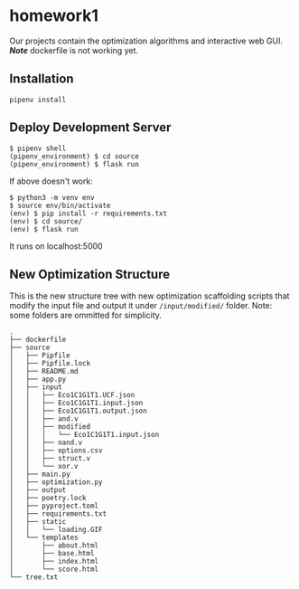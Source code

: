 # homework1
Our projects contain the optimization algorithms and interactive web GUI. 
***Note*** 
dockerfile is not working yet.

## Installation
```
pipenv install
```

## Deploy Development Server
```
$ pipenv shell
(pipenv_environment) $ cd source
(pipenv_environment) $ flask run
```

If above doesn't work:
```
$ python3 -m venv env
$ source env/bin/activate
(env) $ pip install -r requirements.txt
(env) $ cd source/
(env) $ flask run
```

It runs on localhost:5000

## New Optimization Structure
This is the new structure tree with new optimization scaffolding scripts that modify the input file and output it under `/input/modified/` folder.
Note: some folders are ommitted for simplicity. 

```
.
├── dockerfile
├── source
│   ├── Pipfile
│   ├── Pipfile.lock
│   ├── README.md
│   ├── app.py
│   ├── input
│   │   ├── Eco1C1G1T1.UCF.json
│   │   ├── Eco1C1G1T1.input.json
│   │   ├── Eco1C1G1T1.output.json
│   │   ├── and.v
│   │   ├── modified
│   │   │   └── Eco1C1G1T1.input.json
│   │   ├── nand.v
│   │   ├── options.csv
│   │   ├── struct.v
│   │   └── xor.v
│   ├── main.py
│   ├── optimization.py
│   ├── output
│   ├── poetry.lock
│   ├── pyproject.toml
│   ├── requirements.txt
│   ├── static
│   │   └── loading.GIF
│   └── templates
│       ├── about.html
│       ├── base.html
│       ├── index.html
│       └── score.html
└── tree.txt
```
